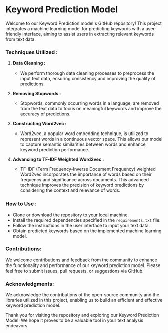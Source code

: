 # Keyword Prediction Model

Welcome to our Keyword Prediction model's GitHub repository! This project integrates a machine learning model for predicting keywords with a user-friendly interface, aiming to assist users in extracting relevant keywords from text data.

### Techniques Utilized :

1. **Data Cleaning :**
   - We perform thorough data cleaning processes to preprocess the input text data, ensuring consistency and improving the quality of predictions.

2. **Removing Stopwords :**
   - Stopwords, commonly occurring words in a language, are removed from the text data to focus on meaningful keywords and improve the accuracy of predictions.

3. **Constructing Word2vec :**
   - Word2vec, a popular word embedding technique, is utilized to represent words in a continuous vector space. This allows our model to capture semantic similarities between words and enhance keyword prediction performance.

4. **Advancing to TF-IDF Weighted Word2vec :**
   - TF-IDF (Term Frequency-Inverse Document Frequency) weighted Word2vec incorporates the importance of words based on their frequency and significance across documents. This advanced technique improves the precision of keyword predictions by considering the context and relevance of words.

### How to Use :

- Clone or download the repository to your local machine.
- Install the required dependencies specified in the `requirements.txt` file.
- Follow the instructions in the user interface to input your text data.
- Obtain predicted keywords based on the implemented machine learning model.

### Contributions:

We welcome contributions and feedback from the community to enhance the functionality and performance of our keyword prediction model. Please feel free to submit issues, pull requests, or suggestions via GitHub.

### Acknowledgments:

We acknowledge the contributions of the open-source community and the libraries utilized in this project, enabling us to build an efficient and effective keyword prediction model.

Thank you for visiting the repository and exploring our Keyword Prediction Model! We hope it proves to be a valuable tool in your text analysis endeavors.
